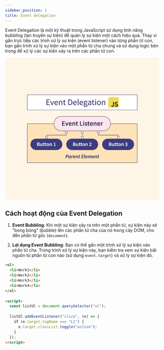 ```yaml
---
sidebar_position: 2
title: Event delegation
---
```


Event Delegation là một kỹ thuật trong JavaScript sử dụng tính năng bubbling (lan truyền sự kiện) để quản lý sự kiện một cách hiệu quả. Thay vì gắn trực tiếp các trình xử lý sự kiện (event listener) vào từng phần tử con, bạn gắn trình xử lý sự kiện vào một phần tử cha chung và sử dụng logic bên trong để xử lý các sự kiện xảy ra trên các phần tử con.

![ex1](./images/ex1.webp)

## Cách hoạt động của Event Delegation

1.  **Event Bubbling**: Khi một sự kiện xảy ra trên một phần tử, sự kiện này sẽ "bong bóng" (bubble) lên các phần tử cha của nó trong cây DOM, cho đến phần tử gốc (`document`).

2.  **Lợi dụng Event Bubbling**: Bạn có thể gắn một trình xử lý sự kiện vào phần tử cha. Trong trình xử lý sự kiện này, bạn kiểm tra xem sự kiện bắt nguồn từ phần tử con nào (sử dụng `event.target`) và xử lý sự kiện đó.

```html
<ul>
  <li>Work1</li>
  <li>Work2</li>
  <li>Work3</li>
  <li>Work4</li>
</ul>

<script>
  const listUl = document.querySelector("ul");

  listUl.addEventListener("click", (e) => {
    if (e.target.tagName === "LI") {
      e.target.classList.toggle("active");
    }
  });
</script>
```

